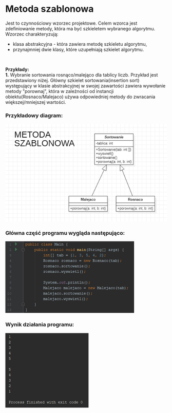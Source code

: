 # Metoda szablonowa

Jest to czynnościowy wzorzec projektowe. Celem wzorca jest zdefiniowanie metody, która ma być szkieletem wybranego algorytmu. Wzorzec charakteryzują:
- klasa abstrakcyjna - która zawiera metodę szkieletu algorytmu,
- przynajmniej dwie klasy, które uzupełniają szkielet algorytmu.
</br>

**Przykłady:**
</br>
**1.** Wybranie sortowania rosnąco/malejąco dla tablicy liczb. Przykład jest przedstawiony niżej. Główny szkielet sortowania(insertion sort) występujący w klasie abstrakcyjnej w swojej zawartości zawiera wywołanie metody "porownaj", która w zależności od instancji obiektu(Rosnaco/Malejaco) używa odpowiedniej metody do zwracania większej/mniejszej wartości. </br>

### Przykładowy diagram:
<p align="center">
 <img src="https://github.com/JakubMakaruk/UMCS/blob/master/23%20DAYS%20CHALLANGE%20WZORCOWY/Metoda%20szablonowa/zdj/diagram.png" alt="zdj">
</p>

### Główna część programu wygląda następująco:
<p align="left">
 <img src="https://github.com/JakubMakaruk/UMCS/blob/master/23%20DAYS%20CHALLANGE%20WZORCOWY/Metoda%20szablonowa/zdj/main1.png" alt="zdj">
</p>

### Wynik działania programu:
<p align="left">
 <img src="https://github.com/JakubMakaruk/UMCS/blob/master/23%20DAYS%20CHALLANGE%20WZORCOWY/Metoda%20szablonowa/zdj/main2.png" alt="zdj">
</p>

